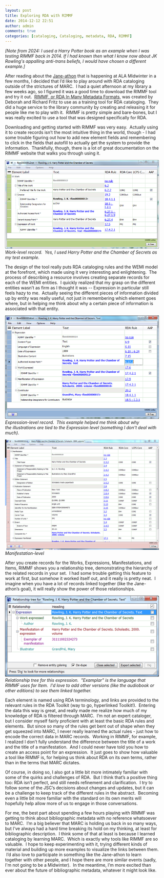 ```yaml
---
layout: post
title: Exploring RDA with RIMMF
date: 2014-12-12 22:51
author: admin
comments: true
categories: [cataloging, Cataloging, metadata, RDA, RIMMF]
---
```

*[Note from 2024: I used a Harry Potter book as an example when I was testing RIMMF back in 2014.  If I had known then what I know now about JK Rowling's appalling anti-trans beliefs, I would have chosen a different example.]*

After reading about the <a href="http://www.rdatoolkit.org/jane-a-thon" target="_blank">Jane-athon</a> that is happening at ALA Midwinter in a few months, I decided that I’d like to play around with RDA cataloging outside of the strictures of MARC.  I had a quiet afternoon at my library a few weeks ago, so I figured it was a good time to download the RIMMF tool and try it out.  <a title="RIMMF homepage" href="http://www.marcofquality.com/wiki/rimmf/doku.php?id=rimmf" target="_blank">RIMMF, or RDA In Many Metadata Formats,</a> was created by Deborah and Richard Fritz to use as a training tool for RDA cataloging.  They did a huge service to the library community by creating and releasing it for people like me to play with it.  RIMMF is pretty simple and bare-bones, but I was really excited to use a tool that was designed specifically for RDA.

Downloading and getting started with RIMMF was very easy.  Actually using it to create records isn’t the most intuitive thing in the world, though - I had some trouble figuring out how to add new element fields and remembering to click in the fields that autofill to actually get the system to provide the information.  Thankfully, though, there is a lot of great documentation on the RIMMF website that walks you through using it.

![Screenshot of a work-level record in RIMMMF](/images/2014/hp_work.png)
*Work-level record.  Yes, I used Harry Potter and the Chamber of Secrets as my test example.*

The design of the tool really puts RDA cataloging rules and the WEMI model at the forefront, which made using it very interesting and enlightening.  The process of describing a resource involves creating separate records for each of the WEMI entities.  I quickly realized that my grasp on the different entities wasn’t as firm as I thought it was -- Expression in particular still feels hazy to me.  Actually seeing the different pieces of information divided up by entity was really useful, not just in remembering which element goes where, but in helping me think about why a certain piece of information is associated with that entity.

![Screenshot of an expression-level record in RIMMF](/images/2014/hp_exp.png)
*Expression-level record.  This example helped me think about why the illustrations are tied to the Expression level (something I don't deal with much).*

![Screenshot of a manifestion-level record in RIMMF](/images/2014/hp_man.png)
 *Manifestation-level*

After you create records for the Works, Expressions, Manifestations, and Items, RIMMF shows you a relationship tree, demonstrating the hierarchy of the related records in your set.  I had some trouble getting this feature to work at first, but somehow it worked itself out, and it really is pretty neat.  I imagine when you have a lot of records linked together (like the Jane-athon’s goal), it will really show the power of those relationships.

![Screenshot of relationship tree in RIMMF](/images/2014/hp_rtree_exp.png)
*Relationship tree for this expression.  "Examplar" is the language that RIMMF uses for Item.  I'd love to add other versions (like the audiobook or other editions) to see them linked together.*

Each element is named using RDA terminology, and links are provided to the relevant rules in the RDA Toolkit (way to go, hyperlinked Toolkit!).  Entering the data this way is great, and really made me realize how much of my knowledge of RDA is filtered through MARC.  I’m not an expert cataloger, but I consider myself fairly proficient with at least the basic RDA rules and elements.  But since so many of the rules get bent out of shape when they get squeezed into MARC, I never really learned the actual rules - just how to encode the correct data in MARC records.  Working in RIMMF, for example, I realized I don’t fully understand the difference between the title of a work and the title of a manifestation.  And I could never have told you how to create an access point for an expression.  It just goes to show how valuable a tool like RIMMF is, for helping us think about RDA on its own terms, rather than in the terms that MARC dictates.

Of course, in doing so, I also got a little bit more intimately familiar with some of the quirks and challenges of RDA.  But I think that’s a positive thing too: RDA isn’t perfect, and still needs refinement and clarification.  I try to follow some of the JSC’s decisions about changes and updates, but it can be a challenge to keep track of the different rules in the abstract.  Becoming even a little bit more familiar with the standard on its own merits will hopefully help allow more of us to engage in those conversations.

For me, the best part about spending a few hours playing with RIMMF was getting to think about bibliographic metadata with no reference whatsoever to MARC.  I’m a big believer that MARC is holding us back in so many ways, but I’ve always had a hard time breaking its hold on my thinking, at least for bibliographic description.  I think some of that at least is because I learned cataloging by learning MARC.  Which is exactly why tools like RIMMF are so valuable.  I hope to keep experimenting with it, trying different kinds of material and building up more examples to visualize the links between them.  I’d also love to participate in something like the Jane-athon to learn together with other people, and I hope there are more similar events (sadly, I'm not going to be a Midwinter).  In the meantime, I’m more excited than ever about the future of bibliographic metadata, whatever it might look like.
